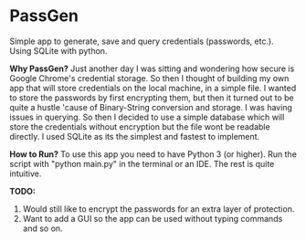 # PassGen
Simple app to generate, save and query credentials (passwords, etc.). Using SQLite with python.

**Why PassGen?**
Just another day I was sitting and wondering how secure is Google Chrome's credential storage. So then I thought of building my own app that will store credentials on the local machine, in a simple file.
I wanted to store the passwords by first encrypting them, but then it turned out to be quite a hustle 'cause of Binary-String conversion and storage. I was having issues in querying. 
So then I decided to use a simple database which will store the credentials without encryption but the file wont be readable directly. I used SQLite as its the simplest and fastest to implement.

**How to Run?**
To use this app you need to have Python 3 (or higher). 
Run the script with "python main.py" in the terminal or an IDE. The rest is quite intuitive.

**TODO:**
1. Would still like to encrypt the passwords for an extra layer of protection.
2. Want to add a GUI so the app can be used without typing commands and so on.
